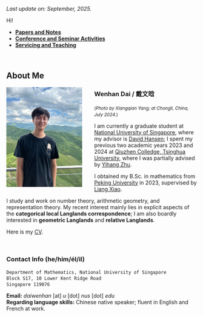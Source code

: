 _Last update on: September, 2025._

Hi! 

- [**Papers and Notes**](./blurbs.md)
- [**Conference and Seminar Activities**](./activities.md)
- [**Servicing and Teaching**](./teaching.md)

<br>


## About Me



<img src="./headshot-new.jpeg" alt="headshot" style="float:left;margin:0rem 2rem 1rem 0rem;width:200px" /> 

### **Wenhan Dai** / **戴文晗**  

<small>(_Photo by Xiangqian Yang; at Chongli, China, July 2024._)</small>


I am currently a graduate student at [National University of Singapore](https://www.math.nus.edu.sg), where my advisor is [David Hansen](http://www.davidrenshawhansen.net); I spent my previous two academic years 2023 and 2024 at [Qiuzhen Colledge, Tsinghua University](https://qzc.tsinghua.edu.cn/en/), where I was partially advised by [Yihang Zhu](https://yhzhumath.github.io). 

I obtained my B.Sc. in mathematics from [Peking University](https://www.pku.edu.cn) in 2023, supervised by [Liang Xiao](https://bicmr.pku.edu.cn/~lxiao/index.htm). 

I study and work on number theory, arithmetic geometry, and representation theory. My recent interest mainly lies in explicit aspects of the **categorical local Langlands correspondence**; I am also boardly interested in **geometric Langlands** and **relative Langlands**. 

Here is my [CV](./CV.pdf). 


<br>


### Contact Info (he/him/él/il)


```
Department of Mathematics, National University of Singapore
Block S17, 10 Lower Kent Ridge Road
Singapore 119076
```

**Email:** _daiwenhan_ [at] _u_ [dot] _nus_ [dot] _edu_  <br/>
**Regarding language skills:** Chinese native speaker; fluent in English and French at work.

